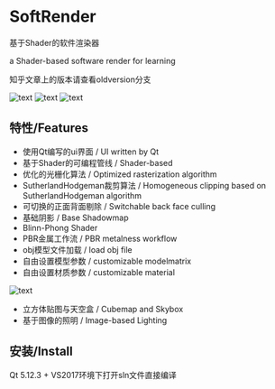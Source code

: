 # SoftRender

基于Shader的软件渲染器

a Shader-based software render for learning

知乎文章上的版本请查看oldversion分支


![text](https://github.com/SilverClawko/SoftRender/blob/newVersion/ss1.png)
![text](https://github.com/SilverClawko/SoftRender/blob/newVersion/ss3.png)
![text](https://github.com/SilverClawko/SoftRender/blob/newVersion/ss4.png)



## 特性/Features

* 使用Qt编写的ui界面  /  UI written by Qt
* 基于Shader的可编程管线 / Shader-based
* 优化的光栅化算法 / Optimized rasterization algorithm
* SutherlandHodgeman裁剪算法 / Homogeneous clipping based on SutherlandHodgeman algorithm
* 可切换的正面背面剔除 / Switchable back face culling
* 基础阴影 / Base Shadowmap
* Blinn-Phong Shader
* PBR金属工作流 / PBR metalness workflow
* obj模型文件加载 / load obj file
* 自由设置模型参数 / customizable modelmatrix
* 自由设置材质参数 / customizable material

![text](https://github.com/SilverClawko/SoftRender/blob/newVersion/ss2.png)

* 立方体贴图与天空盒 / Cubemap and Skybox
* 基于图像的照明 / Image-based Lighting

## 安装/Install

Qt 5.12.3 + VS2017环境下打开sln文件直接编译
